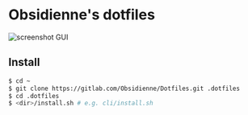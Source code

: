 # Obsidienne's dotfiles

![screenshot GUI](https://i.imgur.com/3H0wtpV.png)

## Install

~~~bash
$ cd ~
$ git clone https://gitlab.com/Obsidienne/Dotfiles.git .dotfiles
$ cd .dotfiles
$ <dir>/install.sh # e.g. cli/install.sh
~~~

